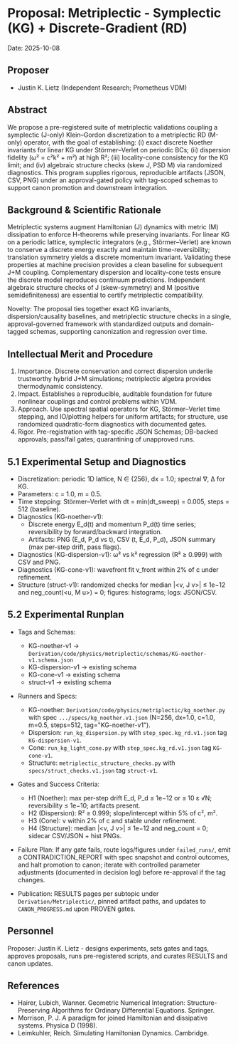 # Proposal: Metriplectic - Symplectic (KG) + Discrete-Gradient (RD)

Date: 2025-10-08

## Proposer

- Justin K. Lietz (Independent Research; Prometheus VDM)

## Abstract

We propose a pre-registered suite of metriplectic validations coupling a symplectic (J-only) Klein–Gordon discretization to a metriplectic RD (M-only) operator, with the goal of establishing: (i) exact discrete Noether invariants for linear KG under Störmer–Verlet on periodic BCs; (ii) dispersion fidelity (ω² = c²k² + m²) at high R²; (iii) locality-cone consistency for the KG limit; and (iv) algebraic structure checks (skew J, PSD M) via randomized diagnostics. This program supplies rigorous, reproducible artifacts (JSON, CSV, PNG) under an approval-gated policy with tag-scoped schemas to support canon promotion and downstream integration.

## Background & Scientific Rationale

Metriplectic systems augment Hamiltonian (J) dynamics with metric (M) dissipation to enforce H-theorems while preserving invariants. For linear KG on a periodic lattice, symplectic integrators (e.g., Störmer–Verlet) are known to conserve a discrete energy exactly and maintain time-reversibility; translation symmetry yields a discrete momentum invariant. Validating these properties at machine precision provides a clean baseline for subsequent J+M coupling. Complementary dispersion and locality-cone tests ensure the discrete model reproduces continuum predictions. Independent algebraic structure checks of J (skew-symmetry) and M (positive semidefiniteness) are essential to certify metriplectic compatibility.

Novelty: The proposal ties together exact KG invariants, dispersion/causality baselines, and metriplectic structure checks in a single, approval-governed framework with standardized outputs and domain-tagged schemas, supporting canonization and regression over time.

## Intellectual Merit and Procedure

1) Importance. Discrete conservation and correct dispersion underlie trustworthy hybrid J+M simulations; metriplectic algebra provides thermodynamic consistency.  
2) Impact. Establishes a reproducible, auditable foundation for future nonlinear couplings and control problems within VDM.  
3) Approach. Use spectral spatial operators for KG, Störmer–Verlet time stepping, and IO/plotting helpers for uniform artifacts; for structure, use randomized quadratic-form diagnostics with documented gates.  
4) Rigor. Pre-registration with tag-specific JSON Schemas; DB-backed approvals; pass/fail gates; quarantining of unapproved runs.

## 5.1 Experimental Setup and Diagnostics

- Discretization: periodic 1D lattice, N ∈ {256}, dx = 1.0; spectral ∇, Δ for KG.  
- Parameters: c = 1.0, m = 0.5.  
- Time stepping: Störmer–Verlet with dt = min(dt_sweep) = 0.005, steps = 512 (baseline).  
- Diagnostics (KG-noether-v1):
  - Discrete energy E_d(t) and momentum P_d(t) time series; reversibility by forward/backward integration.  
  - Artifacts: PNG (E_d, P_d vs t), CSV (t, E_d, P_d), JSON summary (max per-step drift, pass flags).  
- Diagnostics (KG-dispersion-v1): ω² vs k² regression (R² ≥ 0.999) with CSV and PNG.  
- Diagnostics (KG-cone-v1): wavefront fit v_front within 2% of c under refinement.  
- Structure (struct-v1): randomized checks for median |<v, J v>| ≤ 1e−12 and neg_count(<u, M u>) = 0; figures: histograms; logs: JSON/CSV.

## 5.2 Experimental Runplan

- Tags and Schemas:  
  - KG-noether-v1 → `Derivation/code/physics/metriplectic/schemas/KG-noether-v1.schema.json`  
  - KG-dispersion-v1 → existing schema  
  - KG-cone-v1 → existing schema  
  - struct-v1 → existing schema  

- Runners and Specs:  
  - KG-noether: `Derivation/code/physics/metriplectic/kg_noether.py` with spec `.../specs/kg_noether.v1.json` (N=256, dx=1.0, c=1.0, m=0.5, steps=512, tag="KG-noether-v1").  
  - Dispersion: `run_kg_dispersion.py` with `step_spec.kg_rd.v1.json` tag `KG-dispersion-v1`.  
  - Cone: `run_kg_light_cone.py` with `step_spec.kg_rd.v1.json` tag `KG-cone-v1`.  
  - Structure: `metriplectic_structure_checks.py` with `specs/struct_checks.v1.json` tag `struct-v1`.

- Gates and Success Criteria:  
  - H1 (Noether): max per-step drift E_d, P_d ≤ 1e−12 or ≤ 10 ε √N; reversibility ≤ 1e−10; artifacts present.  
  - H2 (Dispersion): R² ≥ 0.999; slope/intercept within 5% of c², m².  
  - H3 (Cone): v within 2% of c and stable under refinement.  
  - H4 (Structure): median |<v, J v>| ≤ 1e−12 and neg_count = 0; sidecar CSV/JSON + hist PNGs.

- Failure Plan: If any gate fails, route logs/figures under `failed_runs/`, emit a CONTRADICTION_REPORT with spec snapshot and control outcomes, and halt promotion to canon; iterate with controlled parameter adjustments (documented in decision log) before re-approval if the tag changes.

- Publication: RESULTS pages per subtopic under `Derivation/Metriplectic/`, pinned artifact paths, and updates to `CANON_PROGRESS.md` upon PROVEN gates.

## Personnel

Proposer: Justin K. Lietz - designs experiments, sets gates and tags, approves proposals, runs pre-registered scripts, and curates RESULTS and canon updates.

## References

- Hairer, Lubich, Wanner. Geometric Numerical Integration: Structure-Preserving Algorithms for Ordinary Differential Equations. Springer.
- Morrison, P. J. A paradigm for joined Hamiltonian and dissipative systems. Physica D (1998).
- Leimkuhler, Reich. Simulating Hamiltonian Dynamics. Cambridge.
